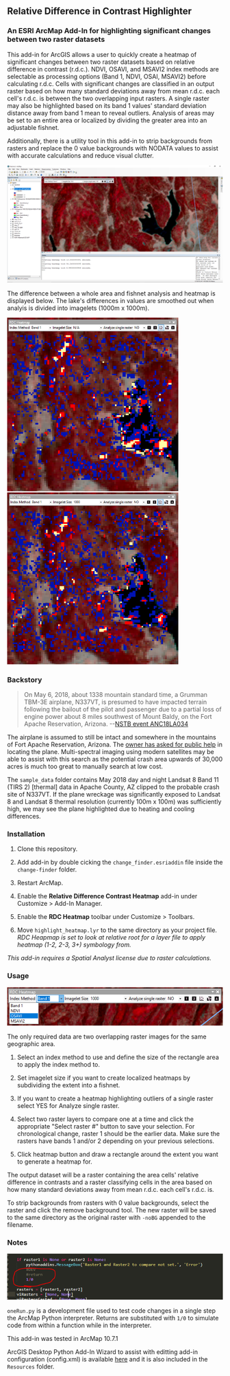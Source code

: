 ## Relative Difference in Contrast Highlighter

### An ESRI ArcMap Add-In for highlighting significant changes between two raster datasets

This add-in for ArcGIS allows a user to quickly create a heatmap of significant changes between two raster datasets based on relative difference in contrast (r.d.c.). NDVI, OSAVI, and MSAVI2 index methods are selectable as processing options (Band 1, NDVI, OSAI, MSAVI2) before calculating r.d.c. Cells with significant changes are classified in an output raster based on how many standard deviations away from mean r.d.c. each cell's r.d.c. is between the two overlapping input rasters. A single raster may also be highlighted based on its band 1 values' standard deviation distance away from band 1 mean to reveal outliers. Analysis of areas may be set to an entire area or localized by dividing the greater area into an adjustable fishnet.

Additionally, there is a utility tool in this add-in to strip backgrounds from rasters and replace the 0 value backgrounds with NODATA values to assist with accurate calculations and reduce visual clutter.

![rdc-heatmap-demo-screenshot](https://raw.githubusercontent.com/ansonl/rdc-heatmap-arcmap-add-in/master/images/demo_screenshot.PNG)

The difference between a whole area and fishnet analysis and heatmap is displayed below. The lake's differences in values are smoothed out when analyis is divided into imagelets (1000m x 1000m). 

<img src="https://raw.githubusercontent.com/ansonl/rdc-heatmap-arcmap-add-in/master/images/no_imagelets_demo.PNG" width="400" alt="Whole area analysis"/>    <img src="https://raw.githubusercontent.com/ansonl/rdc-heatmap-arcmap-add-in/master/images/imagelet_size_1000_demo.PNG" width="400" alt="Imagelet (1000m x 1000m) analysis"/>


### Backstory

> On May 6, 2018, about 1338 mountain standard time, a Grumman TBM-3E airplane, N337VT, is presumed to have impacted terrain following the bailout of the pilot and passenger due to a partial loss of engine power about 8 miles southwest of Mount Baldy, on the Fort Apache Reservation, Arizona. 
--[NSTB event ANC18LA034](https://www.ntsb.gov/_layouts/ntsb.aviation/brief.aspx?ev_id=20180507X34747)

The airplane is assumed to still be intact and somewhere in the mountains of Fort Apache Reservation, Arizona. The [owner has asked for public help](http://tbmavenger.blogspot.com/2018/06/tbm-avenger-lost-in-white-mountains-of.html) in locating the plane. Multi-spectral imaging using modern satellites may be able to assist with this search as the potential crash area upwards of 30,000 acres is much too great to manually search at low cost. 

The `sample_data` folder contains May 2018 day and night Landsat 8 Band 11 (TIRS 2) [thermal] data in Apache County, AZ clipped to the probable crash site of N337VT. If the plane wreckage was significantly exposed to Landsat 8 and Landsat 8 thermal resolution (currently 100m x 100m) was sufficiently high, we may see the plane highlighted due to heating and cooling differences. 

### Installation

1. Clone this repository.

2. Add add-in by double cicking the `change_finder.esriaddin` file inside the `change-finder` folder. 

3. Restart ArcMap.

4. Enable the **Relative Difference Contrast Heatmap** add-in under Customize > Add-In Manager.

5. Enable the **RDC Heatmap** toolbar under Customize > Toolbars.

6. Move `highlight_heatmap.lyr` to the same directory as your project file. *RDC Heapmap is set to look at relative root for a layer file to apply heatmap (1-2, 2-3, 3+) symbology from.*

*This add-in requires a Spatial Analyst license due to raster calculations.*

### Usage

![rdc=heatmap-add-in-screenshot](https://raw.githubusercontent.com/ansonl/rdc-heatmap-arcmap-add-in/master/images/add-in_screenshot.PNG)

The only required data are two overlapping raster images for the same geographic area. 

1. Select an index method to use and define the size of the rectangle area to apply the index method to. 

2. Set imagelet size if you want to create localized heatmaps by subdividing the extent into a fishnet. 

3. If you want to create a heatmap highlighting outliers of a single raster select YES for Analyze single raster. 

4. Select two raster layers to compare one at a time and click the appropriate "Select raster #" button to save your selection. For chronological change, raster 1 should be the earlier data. Make sure the rasters have bands 1 and/or 2 depending on your previous selections.

5. Click heatmap button and draw a rectangle around the extent you want to generate a heatmap for. 

The output dataset will be a raster containing the area cells' relative difference in contrasts and a raster classifying cells in the area based on how many standard deviations away from mean r.d.c. each cell's r.d.c. is. 

To strip backgrounds from rasters with 0 value backgrounds, select the raster and click the remove background tool. The new raster will be saved to the same directory as the original raster with `-noBG` appended to the filename.

### Notes

![poor man's return](https://raw.githubusercontent.com/ansonl/rdc-heatmap-arcmap-add-in/master/images/drop-in_return_for_arcmap_interpreter.png)

`oneRun.py` is a development file used to test code changes in a single step the ArcMap Python interpreter. Returns are substituted with `1/0` to simulate code from within a function while in the interpreter. 

This add-in was tested in ArcMap 10.7.1

ArcGIS Desktop Python Add-In Wizard to assist with editting add-in configuration (config.xml) is available [here](https://www.arcgis.com/home/item.html?id=5f3aefe77f6b4f61ad3e4c62f30bff3b) and it is also included in the `Resources` folder.
